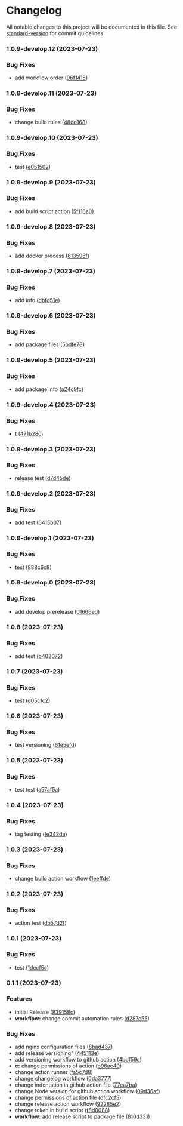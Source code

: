 # Changelog

All notable changes to this project will be documented in this file. See [standard-version](https://github.com/conventional-changelog/standard-version) for commit guidelines.

### 1.0.9-develop.12 (2023-07-23)


### Bug Fixes

* add workflow order ([96f1418](https://github.com/Envoii-Technologies/web-frontend/commit/96f141881b79bf5f3daf080f8b58d8088ac71342))

### 1.0.9-develop.11 (2023-07-23)


### Bug Fixes

* change build rules ([48dd168](https://github.com/Envoii-Technologies/web-frontend/commit/48dd168335a9ab345ec3049191b0b7f581bea6dc))

### 1.0.9-develop.10 (2023-07-23)


### Bug Fixes

* test ([e051502](https://github.com/Envoii-Technologies/web-frontend/commit/e0515020b52848208cb395a9413e6036366c12a7))

### 1.0.9-develop.9 (2023-07-23)


### Bug Fixes

* add build script action ([5f116a0](https://github.com/Envoii-Technologies/web-frontend/commit/5f116a0b906b82993055dc14deb377cb8bcfb147))

### 1.0.9-develop.8 (2023-07-23)


### Bug Fixes

* add docker process ([813595f](https://github.com/Envoii-Technologies/web-frontend/commit/813595f34d723ac2addb68267976268bdc86d83b))

### 1.0.9-develop.7 (2023-07-23)


### Bug Fixes

* add info ([dbfd51e](https://github.com/Envoii-Technologies/web-frontend/commit/dbfd51e724f0cd9edea4a1fcc5699f53c55b8b8b))

### 1.0.9-develop.6 (2023-07-23)


### Bug Fixes

* add package files ([5bdfe78](https://github.com/Envoii-Technologies/web-frontend/commit/5bdfe7839e68818859a3cddb08810c302b255176))

### 1.0.9-develop.5 (2023-07-23)


### Bug Fixes

* add package info ([a24c9fc](https://github.com/Envoii-Technologies/web-frontend/commit/a24c9fc98ce9eb6d926f578e22b214b93d9ec96a))

### 1.0.9-develop.4 (2023-07-23)


### Bug Fixes

* t ([471b28c](https://github.com/Envoii-Technologies/web-frontend/commit/471b28c878b02c23938bc82746aec28c332e7ced))

### 1.0.9-develop.3 (2023-07-23)


### Bug Fixes

* release test ([d7d45de](https://github.com/Envoii-Technologies/web-frontend/commit/d7d45ded4fbc06121a4e8491737b9820e0cebfa6))

### 1.0.9-develop.2 (2023-07-23)


### Bug Fixes

* add test ([6415b07](https://github.com/Envoii-Technologies/web-frontend/commit/6415b072163227918e2e9c9c3c1928d07759c86f))

### 1.0.9-develop.1 (2023-07-23)


### Bug Fixes

* test ([888c6c9](https://github.com/Envoii-Technologies/web-frontend/commit/888c6c968d39ad1a2809fa6bd7eed2f65ba72f36))

### 1.0.9-develop.0 (2023-07-23)


### Bug Fixes

* add develop prerelease ([01666ed](https://github.com/Envoii-Technologies/web-frontend/commit/01666ed30ef5f2592896dc4237881fdb0671b7ef))

### 1.0.8 (2023-07-23)


### Bug Fixes

* add test ([b403072](https://github.com/Envoii-Technologies/web-frontend/commit/b40307211647102f8724a609871f49da9e0a82ee))

### 1.0.7 (2023-07-23)


### Bug Fixes

* test ([d05c1c2](https://github.com/Envoii-Technologies/web-frontend/commit/d05c1c2ad1f57f1d919b4892a2b55b2ac178a416))

### 1.0.6 (2023-07-23)


### Bug Fixes

* test versioning ([61e5efd](https://github.com/Envoii-Technologies/web-frontend/commit/61e5efdc94014e5c01b96e3b6ee05bcd098d5ea9))

### 1.0.5 (2023-07-23)


### Bug Fixes

* test test ([a57af5a](https://github.com/Envoii-Technologies/web-frontend/commit/a57af5a810302375e970fe00c5a9ddd47d9769f1))

### 1.0.4 (2023-07-23)


### Bug Fixes

* tag testing ([fe342da](https://github.com/Envoii-Technologies/web-frontend/commit/fe342da3a9bf2e88167dae29c2b93a7cac96fe37))

### 1.0.3 (2023-07-23)


### Bug Fixes

* change build action workflow ([1eeffde](https://github.com/Envoii-Technologies/web-frontend/commit/1eeffde47fc1f46c06bb32a2421608a651f2e441))

### 1.0.2 (2023-07-23)


### Bug Fixes

* action test ([db57d2f](https://github.com/Envoii-Technologies/web-frontend/commit/db57d2f5790825c1978bb3cb8eaf728b128562f8))

### 1.0.1 (2023-07-23)


### Bug Fixes

* test ([1decf5c](https://github.com/Envoii-Technologies/web-frontend/commit/1decf5ce65b4e5ffad63de2e5afd5fdadf3f3621))

### 0.1.1 (2023-07-23)


### Features

* initial Release ([839158c](https://github.com/Envoii-Technologies/web-frontend/commit/839158c5b88bd9cc55939e54d47e8c334a4c58c2))
* **workflow:** change commit automation rules ([d287c55](https://github.com/Envoii-Technologies/web-frontend/commit/d287c55964ad9b0c2eb80be78f7c79809f98d70d))


### Bug Fixes

* add nginx configuration files ([8bad437](https://github.com/Envoii-Technologies/web-frontend/commit/8bad437377c1d5305cc580750920bc662f5f3019))
* add release versioning" ([445113e](https://github.com/Envoii-Technologies/web-frontend/commit/445113e449b6f111e6ad7ab89d560a12b0937210))
* add versioning workflow to github action ([4bdf59c](https://github.com/Envoii-Technologies/web-frontend/commit/4bdf59cbe3b329d88adafa8c2eac9ddaf8935d7f))
* **c:** change permissions of action ([b96ac40](https://github.com/Envoii-Technologies/web-frontend/commit/b96ac407f72b1feb77b055a284efb2d0e73221fe))
* change action runner ([fa5c7d8](https://github.com/Envoii-Technologies/web-frontend/commit/fa5c7d882bafe1195fa4c2b934b914e9a2552884))
* change changelog workflow ([0da3777](https://github.com/Envoii-Technologies/web-frontend/commit/0da377713dbbe734ebd42b44c2ba9ebd3190a10a))
* change indentation in github action file ([77ea7ba](https://github.com/Envoii-Technologies/web-frontend/commit/77ea7ba5626043dce354f05ad01bcbb23e245ba1))
* change Node version for github action workflow ([09d36af](https://github.com/Envoii-Technologies/web-frontend/commit/09d36af74f37e0e07aa692dedc606adca503a5eb))
* change permissions of action file ([dfc2cf5](https://github.com/Envoii-Technologies/web-frontend/commit/dfc2cf5e15eb66d3f3da384297f47f7531ff378f))
* change release action workflow ([92285e2](https://github.com/Envoii-Technologies/web-frontend/commit/92285e216579c3efd042e2796f5be4c162901f82))
* change token in build script ([f8d0088](https://github.com/Envoii-Technologies/web-frontend/commit/f8d0088599f86848ef64738eff19a88bfaa5ea60))
* **workflow:** add release script to package file ([810d331](https://github.com/Envoii-Technologies/web-frontend/commit/810d331c03495cd53fd6b44a0f7d6ea3291794cc))
